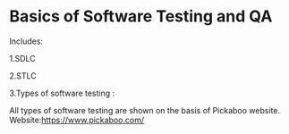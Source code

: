 # Basics of Software Testing and QA
Includes:

1.SDLC

2.STLC

3.Types of software testing :

All types of software testing are shown on the basis of Pickaboo website.
Website:https://www.pickaboo.com/

